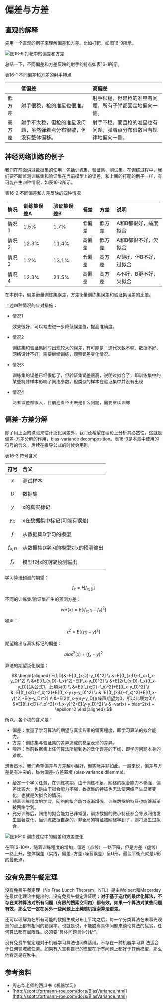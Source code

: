 # 偏差与方差

## 直观的解释

先用一个直观的例子来理解偏差和方差。比如打靶，如图16-9所示。

![&#x56FE;16-9 &#x6253;&#x9776;&#x4E2D;&#x7684;&#x504F;&#x5DEE;&#x548C;&#x65B9;&#x5DEE;](../.gitbook/assets/image%20%28402%29.png)

总结一下，不同偏差和方差反映的射手的特点如表16-1所示。

表16-1 不同偏差和方差的射手特点

|  | 低偏差 | 高偏差 |
| :--- | :--- | :--- |
| 低方差 | 射手很稳，枪的准星也很准。 | 射手很稳，但是枪的准星有问题，所有子弹都固定地偏向一侧。 |
| 高方差 | 射手不太稳，但枪的准星没问题，虽然弹着点分布很散，但没有整体偏移。 | 射手不稳，而且枪的准星也有问题，弹着点分布很散且有规律地偏向一侧。 |

## 神经网络训练的例子

我们在前面讲过数据集的使用，包括训练集、验证集、测试集。在训练过程中，我们要不断监测训练集和验证集在当前模型上的误差，和上面的打靶的例子一样，有可能产生四种情况，如表16-2所示。

表16-2 不同偏差和方差反映的四种情况

| 情况 | 训练集误差A | 验证集误差B | 偏差 | 方差 | 说明 |
| :--- | :--- | :--- | :--- | :--- | :--- |
| 情况1 | 1.5% | 1.7% | 低偏差 | 低方差 | A和B都很好，适度拟合 |
| 情况2 | 12.3% | 11.4% | 高偏差 | 低方差 | A和B都很不好，欠拟合 |
| 情况3 | 1.2% | 13.1% | 低偏差 | 高方差 | A很好，但B不好，过拟合 |
| 情况4 | 12.3% | 21.5% | 高偏差 | 高方差 | A不好，B更不好，欠拟合 |

在本例中，偏差衡量训练集误差，方差衡量训练集误差和验证集误差的比值。

上述四种情况的应对措施：

* 情况1

  效果很好，可以考虑进一步降低误差值，提高准确度。

* 情况2

  训练集和验证集同时出现较大的误差，有可能是：迭代次数不够、数据不好、网络设计不好，需要继续训练，观察误差变化情况。

* 情况3

  训练集的误差已经很低了，但验证集误差很高，说明过拟合了，即训练集中的某些特殊样本影响了网络参数，但类似的样本在验证集中并没有出现

* 情况4

  两者误差都很大，目前还看不出来是什么问题，需要继续训练

## 偏差-方差分解

除了用上面的试验来估计泛化误差外，我们还希望在理论上分析其必然性，这就是偏差-方差分解的作用，bias-variance decomposition。表16-3是本章中使用的符号的含义，后续在推导公式的时候会用到。

表16-3 符号含义

| 符号 | 含义 |
| :--- | :--- |
| $$x$$ | 测试样本 |
| $$D$$ | 数据集 |
| $$y$$ | x的真实标记 |
| $$y_D$$ | x在数据集中标记\(可能有误差\) |
| $$f$$ | 从数据集D学习的模型 |
| $$f_{x;D}$$ | 从数据集D学习的模型对x的预测输出 |
| $$f_x$$ | 模型f对x的期望预测输出 |

学习算法预测的期望： 

$$f_x=E[f_{x;D}] \tag{1}$$

不同的训练集/验证集产生的预测方差：

 $$var(x)=E[(f_{x;D}-f_x)^2] \tag{2}$$

噪声： 

$$\epsilon^2=E[(y_D-y)^2] \tag{3}$$

期望输出与真实标记的偏差： 

$$bias^2(x)=(f_x-y)^2 \tag{4}$$

算法的期望泛化误差： 

$$
\begin{aligned}
E(f;D)&=E[(f_{x;D}-y_D)^2] \\
&=E[(f_{x;D}-f_x+f_x-y_D)^2] \\
&=E[(f_{x;D}-f_x)^2]+E[(f_x-y_D)^2] \\
&+E[2(f_{x;D}-f_x)(f_x-y_D)](从公式1，此项为0) \\
&=E[(f_{x;D}-f_x)^2]+E[(f_x-y_D)^2] \\
&=E[(f_{x;D}-f_x)^2]+E[(f_x-y+y-y_D)^2] \\
&=E[(f_{x;D}-f_x)^2]+E[(f_x-y)^2]+E(y-y_D)^2] \\
&+E[2(f_x-y)(y-y_D)](噪声期望为0，所以此项为0)\\
&=E[(f_{x;D}-f_x)^2]+(f_x-y)^2+E[(y-y_D)^2] \\
&=var(x) + bias^2(x) + \epsilon^2
\end{aligned}
$$

所以，各个项的含义是：

* 偏差：度量了学习算法的期望与真实结果的偏离程度，即学习算法的拟合能力。
* 方差：训练集与验证集的差异造成的模型表现的差异。
* 噪声：当前数据集上任何算法所能到达的泛化误差的下线，即学习问题本身的难度。

想当然地，我们希望偏差与方差越小越好，但实际并非如此。一般来说，偏差与方差是有冲突的，称为偏差-方差窘境 \(bias-variance dilemma\)。

* 给定一个学习任务，在训练初期，由于训练不足，网络的拟合能力不够强，偏差比较大，也是由于拟合能力不强，数据集的特征也无法使网络产生显著变化，也就是欠拟合的情况。
* 随着训练程度的加深，网络的拟合能力逐渐增强，训练数据的特征也能够渐渐被网络学到。
* 充分训练后，网络的拟合能力已非常强，训练数据的微小特征都会导致网络发生显著变化，当训练数据自身的、非全局的特征被网络学到了，则将发生过拟合。

![&#x56FE;16-10 &#x8BAD;&#x7EC3;&#x8FC7;&#x7A0B;&#x4E2D;&#x7684;&#x504F;&#x5DEE;&#x548C;&#x65B9;&#x5DEE;&#x53D8;&#x5316;](../.gitbook/assets/image%20%28364%29.png)

在图16-10中，随着训练程度的增加，偏差（点线）一路下降，但是方差（虚线）一路上升，整体误差（实线，偏差+方差+噪音误差）呈U形，最佳平衡点就是U形的最低点。

## 没有免费午餐定理

没有免费午餐定理（No Free Lunch Theorem，NFL）是由Wolpert和Macerday在最优化理论中提出的。没有免费午餐定理证明：**对于基于迭代的最优化算法，不存在某种算法对所有问题（有限的搜索空间内）都有效。如果一个算法对某些问题有效，那么它一定在另外一些问题上比纯随机搜索算法更差。**

还可以理解为在所有可能的数据生成分布上平均之后，每一个分类算法在未事先观测的点上都有相同的错误率。也就是说，不能脱离具体问题来谈论算法的优劣，任何算法都有局限性。必须要“具体问题具体分析”。

没有免费午餐定理对于机器学习算法也同样适用。不存在一种机器学习算 法适合于任何领域或任务。如果有人宣称自己的模型在所有问题上都好于其他模型，那么他肯定是在吹牛。

## 参考资料

* 周志华老师的西瓜书《机器学习》
* [http://scott.fortmann-roe.com/docs/BiasVariance.html](http://scott.fortmann-roe.com/docs/BiasVariance.html)

